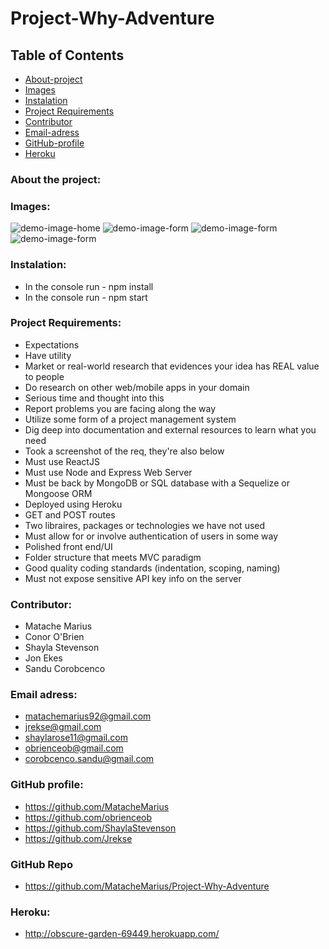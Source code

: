 # Project-Why-Adventure

## Table of Contents

* [About-project](#Description)
* [Images](#Images)
* [Instalation](#Instalation)
* [Project Requirements](#Project-Requirements)
* [Contributor](#Contributor)
* [Email-adress](#Email)
* [GitHub-profile](#GitHub-profile)
* [Heroku](#Heroku)


   
### About the project:




### Images:
![demo-image-home](./img/demo-image-home.png) 
![demo-image-form](./img/demo-img-form.png) 
![demo-image-form](./img/demo-img-form.png) 
![demo-image-form](./img/demo-img-form.png) 


### Instalation:
* In the console run - npm install
* In the console run - npm start

### Project Requirements:



* Expectations
* Have utility
* Market or real-world research that evidences your idea has REAL value to people
* Do research on other web/mobile apps in your domain
* Serious time and thought into this
* Report problems you are facing along the way
* Utilize some form of a project management system
* Dig deep into documentation and external resources to learn what you need
* Took a screenshot of the req, they're also below
* Must use ReactJS
* Must use Node and Express Web Server
* Must be back by MongoDB or SQL database with a Sequelize or Mongoose ORM
* Deployed using Heroku
* GET and POST routes
* Two libraires, packages or technologies we have not used
* Must allow for or involve authentication of users in some way
* Polished front end/UI
* Folder structure that meets MVC paradigm
* Good quality coding standards (indentation, scoping, naming)
* Must not expose sensitive API key info on the server



### Contributor:
* Matache Marius
* Conor O'Brien
* Shayla Stevenson
* Jon Ekes
* Sandu Corobcenco


### Email adress:
* matachemarius92@gmail.com
* jrekse@gmail.com
* shaylarose11@gmail.com
* obrienceob@gmail.com
* corobcenco.sandu@gmail.com


### GitHub profile:
* https://github.com/MatacheMarius
* https://github.com/obrienceob
* https://github.com/ShaylaStevenson
* https://github.com/Jrekse

### GitHub Repo
* https://github.com/MatacheMarius/Project-Why-Adventure
### Heroku:
* http://obscure-garden-69449.herokuapp.com/

